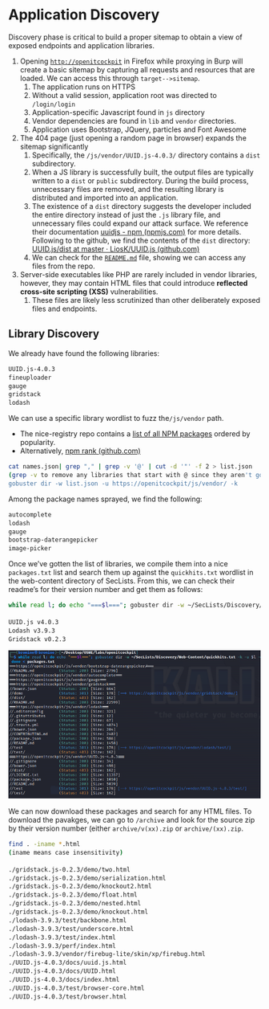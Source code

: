 # Application Discovery

Discovery phase is critical to build a proper sitemap to obtain a view of exposed endpoints and application libraries. 

1. Opening [`http://openitcockpit`](http://openitcockpit) in Firefox while proxying in Burp will create a basic sitemap by capturing all requests and resources that are loaded. We can access this through `target-->sitemap`. 
    1. The application runs on HTTPS
    2. Without a valid session, application root was directed to `/login/login`
    3. Application-specific Javascript found in `js` directory
    4. Vendor dependencies are found in `lib` and `vendor` directories. 
    5. Application uses Bootstrap, JQuery, particles and Font Awesome
2. The 404 page (just opening a random page in browser) expands the sitemap significantly
    1. Specifically, the `/js/vendor/UUID.js-4.0.3/` directory contains a `dist` subdirectory. 
    2. When a JS library is successfully built, the output files are typically written to a `dist` or `public` subdirectory. During the build process, unnecessary files are removed, and the resulting library is distributed and imported into an application. 
    3. The existence of a `dist` directory suggests the developer included the entire directory instead of just the `.js` library file, and unnecessary files could expand our attack surface. We reference their documentation [uuidjs - npm (npmjs.com)](https://www.npmjs.com/package/uuidjs/v/4.0.3) for more details. Following to the github, we find the contents of the `dist` directory: [UUID.js/dist at master · LiosK/UUID.js (github.com)](https://github.com/LiosK/UUID.js/tree/master/dist)
    4. We can check for the [`README.md`](http://README.md) file, showing we can access any files from the repo. 
3. Server-side executables like PHP are rarely included in vendor libraries, however, they may contain HTML files that could introduce **reflected cross-site scripting (XSS)** vulnerabilities. 
    1. These files are likely less scrutinized than other deliberately exposed files and endpoints. 

## Library Discovery

We already have found the following libraries:

```bash
UUID.js-4.0.3
fineuploader
gauge
gridstack
lodash
```

We can use a specific library wordlist to fuzz the`/js/vendor` path. 

- The nice-registry repo contains a [list of all NPM packages](https://raw.githubusercontent.com/nice-registry/all-the-package-names/master/names.json) ordered by popularity.
- Alternatively, [npm rank (github.com)](https://gist.github.com/anvaka/8e8fa57c7ee1350e3491)

```bash
cat names.json| grep "," | grep -v '@' | cut -d '"' -f 2 > list.json
(grep -v to remove any libraries that start with @ since they aren't going to be in a filepath)
gobuster dir -w list.json -u https://openitcockpit/js/vendor/ -k
```

Among the package names sprayed, we find the following:

```bash
autocomplete
lodash
gauge
bootstrap-daterangepicker
image-picker
```

Once we’ve gotten the list of libraries, we compile them into a nice `packages.txt` list and search them up against the `quickhits.txt` wordlist in the web-content directory of SecLists. From this, we can check their readme’s for their version number and get them as follows:

```bash
while read l; do echo "===$l==="; gobuster dir -w ~/SecLists/Discovery/Web-Content/quickhits.txt -k -q -u $l; done < packages.txt

UUID.js v4.0.3
Lodash v3.9.3
Gridstack v0.2.3
```

![Untitled](Application%20Discovery%20d16be10559d14582abe953b8684973fa/Untitled.png)

We can now download these packages and search for any HTML files. To download the pavakges, we can go to `/archive` and look for the source zip by their version number (either `archive/v(xx).zip` or `archive/(xx).zip`.

```bash
find . -iname *.html 
(iname means case insensitivity)

./gridstack.js-0.2.3/demo/two.html
./gridstack.js-0.2.3/demo/serialization.html
./gridstack.js-0.2.3/demo/knockout2.html
./gridstack.js-0.2.3/demo/float.html
./gridstack.js-0.2.3/demo/nested.html
./gridstack.js-0.2.3/demo/knockout.html
./lodash-3.9.3/test/backbone.html
./lodash-3.9.3/test/underscore.html
./lodash-3.9.3/test/index.html
./lodash-3.9.3/perf/index.html
./lodash-3.9.3/vendor/firebug-lite/skin/xp/firebug.html
./UUID.js-4.0.3/docs/uuid.js.html
./UUID.js-4.0.3/docs/UUID.html
./UUID.js-4.0.3/docs/index.html
./UUID.js-4.0.3/test/browser-core.html
./UUID.js-4.0.3/test/browser.html                                 
```